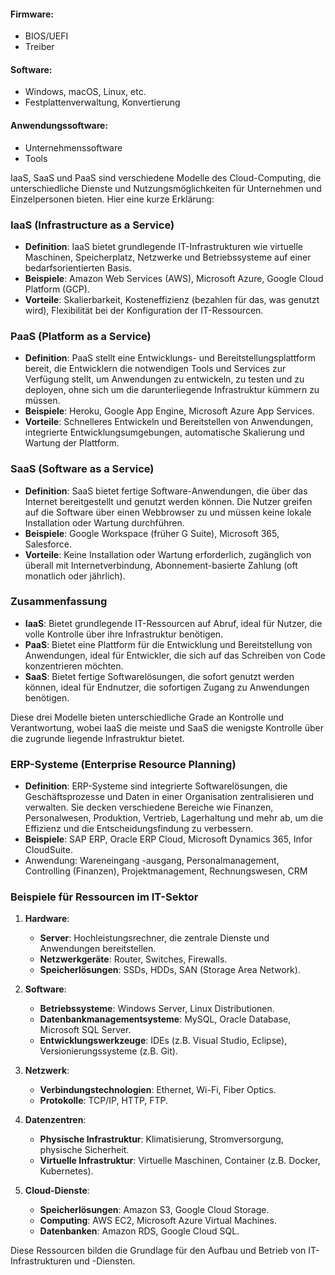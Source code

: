 
#### Firmware:
- BIOS/UEFI
- Treiber

#### Software:
- Windows, macOS, Linux, etc.
- Festplattenverwaltung, Konvertierung
#### Anwendungssoftware:
- Unternehmenssoftware
- Tools 


IaaS, SaaS und PaaS sind verschiedene Modelle des Cloud-Computing, die unterschiedliche Dienste und Nutzungsmöglichkeiten für Unternehmen und Einzelpersonen bieten. Hier eine kurze Erklärung:

### IaaS (Infrastructure as a Service)
- **Definition**: IaaS bietet grundlegende IT-Infrastrukturen wie virtuelle Maschinen, Speicherplatz, Netzwerke und Betriebssysteme auf einer bedarfsorientierten Basis.
- **Beispiele**: Amazon Web Services (AWS), Microsoft Azure, Google Cloud Platform (GCP).
- **Vorteile**: Skalierbarkeit, Kosteneffizienz (bezahlen für das, was genutzt wird), Flexibilität bei der Konfiguration der IT-Ressourcen.

### PaaS (Platform as a Service)
- **Definition**: PaaS stellt eine Entwicklungs- und Bereitstellungsplattform bereit, die Entwicklern die notwendigen Tools und Services zur Verfügung stellt, um Anwendungen zu entwickeln, zu testen und zu deployen, ohne sich um die darunterliegende Infrastruktur kümmern zu müssen.
- **Beispiele**: Heroku, Google App Engine, Microsoft Azure App Services.
- **Vorteile**: Schnelleres Entwickeln und Bereitstellen von Anwendungen, integrierte Entwicklungsumgebungen, automatische Skalierung und Wartung der Plattform.

### SaaS (Software as a Service)
- **Definition**: SaaS bietet fertige Software-Anwendungen, die über das Internet bereitgestellt und genutzt werden können. Die Nutzer greifen auf die Software über einen Webbrowser zu und müssen keine lokale Installation oder Wartung durchführen.
- **Beispiele**: Google Workspace (früher G Suite), Microsoft 365, Salesforce.
- **Vorteile**: Keine Installation oder Wartung erforderlich, zugänglich von überall mit Internetverbindung, Abonnement-basierte Zahlung (oft monatlich oder jährlich).

### Zusammenfassung
- **IaaS**: Bietet grundlegende IT-Ressourcen auf Abruf, ideal für Nutzer, die volle Kontrolle über ihre Infrastruktur benötigen.
- **PaaS**: Bietet eine Plattform für die Entwicklung und Bereitstellung von Anwendungen, ideal für Entwickler, die sich auf das Schreiben von Code konzentrieren möchten.
- **SaaS**: Bietet fertige Softwarelösungen, die sofort genutzt werden können, ideal für Endnutzer, die sofortigen Zugang zu Anwendungen benötigen.

Diese drei Modelle bieten unterschiedliche Grade an Kontrolle und Verantwortung, wobei IaaS die meiste und SaaS die wenigste Kontrolle über die zugrunde liegende Infrastruktur bietet.


### ERP-Systeme (Enterprise Resource Planning)
- **Definition**: ERP-Systeme sind integrierte Softwarelösungen, die Geschäftsprozesse und Daten in einer Organisation zentralisieren und verwalten. Sie decken verschiedene Bereiche wie Finanzen, Personalwesen, Produktion, Vertrieb, Lagerhaltung und mehr ab, um die Effizienz und die Entscheidungsfindung zu verbessern.
- **Beispiele**: SAP ERP, Oracle ERP Cloud, Microsoft Dynamics 365, Infor CloudSuite.
- Anwendung: Wareneingang -ausgang, Personalmanagement, Controlling (Finanzen), Projektmanagement, Rechnungswesen, CRM

### Beispiele für Ressourcen im IT-Sektor
1. **Hardware**:
   - **Server**: Hochleistungsrechner, die zentrale Dienste und Anwendungen bereitstellen.
   - **Netzwerkgeräte**: Router, Switches, Firewalls.
   - **Speicherlösungen**: SSDs, HDDs, SAN (Storage Area Network).

2. **Software**:
   - **Betriebssysteme**: Windows Server, Linux Distributionen.
   - **Datenbankmanagementsysteme**: MySQL, Oracle Database, Microsoft SQL Server.
   - **Entwicklungswerkzeuge**: IDEs (z.B. Visual Studio, Eclipse), Versionierungssysteme (z.B. Git).

3. **Netzwerk**:
   - **Verbindungstechnologien**: Ethernet, Wi-Fi, Fiber Optics.
   - **Protokolle**: TCP/IP, HTTP, FTP.

4. **Datenzentren**:
   - **Physische Infrastruktur**: Klimatisierung, Stromversorgung, physische Sicherheit.
   - **Virtuelle Infrastruktur**: Virtuelle Maschinen, Container (z.B. Docker, Kubernetes).

5. **Cloud-Dienste**:
   - **Speicherlösungen**: Amazon S3, Google Cloud Storage.
   - **Computing**: AWS EC2, Microsoft Azure Virtual Machines.
   - **Datenbanken**: Amazon RDS, Google Cloud SQL.

Diese Ressourcen bilden die Grundlage für den Aufbau und Betrieb von IT-Infrastrukturen und -Diensten.